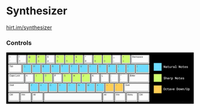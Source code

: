 # Synthesizer

[hirt.im/synthesizer](http://hirt.im/synthesizer/)

### Controls

![controls](https://github.com/hirt-im/synthesizer/blob/main/public/icons/synthControls.jpg?raw=true)
